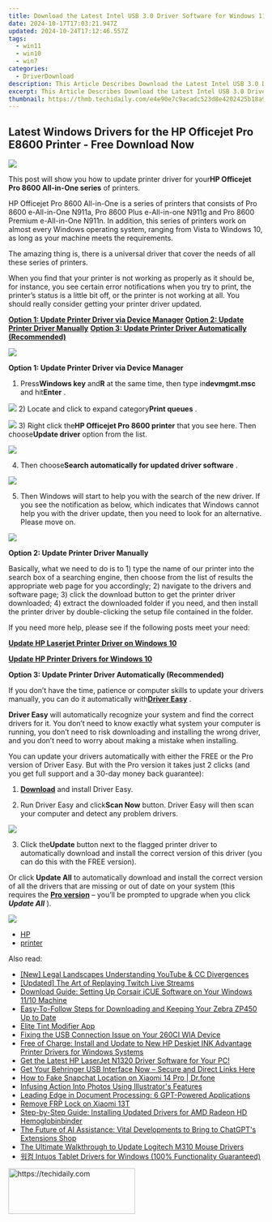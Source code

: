```yaml
---
title: Download the Latest Intel USB 3.0 Driver Software for Windows 11
date: 2024-10-17T17:03:21.947Z
updated: 2024-10-24T17:12:46.557Z
tags:
  - win11
  - win10
  - win7
categories:
  - DriverDownload
description: This Article Describes Download the Latest Intel USB 3.0 Driver Software for Windows 11
excerpt: This Article Describes Download the Latest Intel USB 3.0 Driver Software for Windows 11
thumbnail: https://thmb.techidaily.com/e4e90e7c9acadc523d8e4202425b18a9d8056d3f1cd618361a73d2cd13f94e4f.jpg
---
```


## Latest Windows Drivers for the HP Officejet Pro E8600 Printer - Free Download Now

![](https://ssl-product-images.www8-hp.com/digmedialib/prodimg/lowres/c02926047.png)

 This post will show you how to update printer driver for your**HP Officejet Pro 8600 All-in-One series** of printers.

 HP Officejet Pro 8600 All-in-One is a series of printers that consists of Pro 8600 e-All-in-One N911a, Pro 8600 Plus e-All-in-one N911g and Pro 8600 Premium e-All-in-One N911n. In addition, this series of printers work on almost every Windows operating system, ranging from Vista to Windows 10, as long as your machine meets the requirements.

 The amazing thing is, there is a universal driver that cover the needs of all these series of printers.

 When you find that your printer is not working as properly as it should be, for instance, you see certain error notifications when you try to print, the printer’s status is a little bit off, or the printer is not working at all. You should really consider getting your printer driver updated.

[**Option 1: Update Printer Driver via Device Manager**](https://tools.techidaily.com/drivereasy/download/)
[**Option 2: Update Printer Driver Manually**](https://tools.techidaily.com/drivereasy/download/)
[**Option 3: Update Printer Driver Automatically (Recommended)**](https://www.drivereasy.com/knowledge/hp-officejet-pro-8600-printer-driver-download-for-windows/#3)

![](https://images.drivereasy.com/wp-content/uploads/2017/05/img_590809f687953.jpg)

 **Option 1: Update Printer Driver via Device Manager**

 1) Press**Windows key** and**R** at the same time, then type in**devmgmt.msc** and hit**Enter** .

![](https://images.drivereasy.com/wp-content/uploads/2017/05/img_5907fef252f36.png)
 2) Locate and click to expand category**Print queues** .

![](https://images.drivereasy.com/wp-content/uploads/2017/05/img_590802e3114a1.jpg)
 3) Right click the**HP Officejet Pro 8600 printer** that you see here. Then choose**Update driver** option from the list.

![](https://images.drivereasy.com/wp-content/uploads/2017/05/img_59080a9f4559f.png)

 4) Then choose**Search automatically for updated driver software** .

![](https://images.drivereasy.com/wp-content/uploads/2017/05/img_59080b75a70a9.jpg)

 5) Then Windows will start to help you with the search of the new driver. If you see the notification as below, which indicates that Windows cannot help you with the driver update, then you need to look for an alternative. Please move on.

![](https://images.drivereasy.com/wp-content/uploads/2017/05/img_59082342e5590.jpg)

 **Option 2: Update Printer Driver Manually**

 Basically, what we need to do is to 1) type the name of our printer into the search box of a searching engine, then choose from the list of results the appropriate web page for you accordingly; 2) navigate to the drivers and software page; 3) click the download button to get the printer driver downloaded; 4) extract the downloaded folder if you need, and then install the printer driver by double-clicking the setup file contained in the folder.

 If you need more help, please see if the following posts meet your need:

[**Update HP Laserjet Printer Driver on Windows 10**](https://tools.techidaily.com/drivereasy/download/)

[**Update HP Printer Drivers for Windows 10**](https://tools.techidaily.com/drivereasy/download/)

**Option 3: Update Printer Driver Automatically (Recommended)**

 If you don’t have the time, patience or computer skills to update your drivers manually, you can do it automatically with[**Driver Easy**](https://tools.techidaily.com/drivereasy/download/) .

**Driver Easy** will automatically recognize your system and find the correct drivers for it. You don’t need to know exactly what system your computer is running, you don’t need to risk downloading and installing the wrong driver, and you don’t need to worry about making a mistake when installing.

 You can update your drivers automatically with either the FREE or the Pro version of Driver Easy. But with the Pro version it takes just 2 clicks (and you get full support and a 30-day money back guarantee):

 1) **[Download](https://tools.techidaily.com/drivereasy/download/)**  and install Driver Easy.

 2) Run Driver Easy and click**Scan Now** button. Driver Easy will then scan your computer and detect any problem drivers.

![](https://images.drivereasy.com/wp-content/uploads/2017/05/img_59082b9478bec.png)

 3) Click the**Update** button next to the flagged printer driver to automatically download and install the correct version of this driver (you can do this with the FREE version).

 Or click **Update All** to automatically download and install the correct version of all the drivers that are missing or out of date on your system (this requires the **[Pro version](https://tools.techidaily.com/drivereasy/download/)**  – you’ll be prompted to upgrade when you click _**Update All**_ ).

![](https://images.drivereasy.com/wp-content/uploads/2017/05/img_59082b8eb2887.jpg)

* [HP](https://tools.techidaily.com/drivereasy/download/)
* [printer](https://tools.techidaily.com/drivereasy/download/)

<ins class="adsbygoogle"
     style="display:block"
     data-ad-format="autorelaxed"
     data-ad-client="ca-pub-7571918770474297"
     data-ad-slot="1223367746"></ins>

<ins class="adsbygoogle"
     style="display:block"
     data-ad-client="ca-pub-7571918770474297"
     data-ad-slot="8358498916"
     data-ad-format="auto"
     data-full-width-responsive="true"></ins>

<span class="atpl-alsoreadstyle">Also read:</span>
<div><ul>
<li><a href="https://facebook-video-share.techidaily.com/new-legal-landscapes-understanding-youtube-and-cc-divergences/"><u>[New] Legal Landscapes Understanding YouTube & CC Divergences</u></a></li>
<li><a href="https://vp-tips.techidaily.com/updated-the-art-of-replaying-twitch-live-streams/"><u>[Updated] The Art of Replaying Twitch Live Streams</u></a></li>
<li><a href="https://driver-download.techidaily.com/download-guide-setting-up-corsair-icue-software-on-your-windows-1110-machine/"><u>Download Guide: Setting Up Corsair iCUE Software on Your Windows 11/10 Machine</u></a></li>
<li><a href="https://driver-download.techidaily.com/easy-to-follow-steps-for-downloading-and-keeping-your-zebra-zp450-up-to-date/"><u>Easy-To-Follow Steps for Downloading and Keeping Your Zebra ZP450 Up to Date</u></a></li>
<li><a href="https://article-tips.techidaily.com/elite-tint-modifier-app/"><u>Elite Tint Modifier App</u></a></li>
<li><a href="https://driver-download.techidaily.com/fixing-the-usb-connection-issue-on-your-260ci-wia-device/"><u>Fixing the USB Connection Issue on Your 260CI WIA Device</u></a></li>
<li><a href="https://driver-download.techidaily.com/free-of-charge-install-and-update-to-new-hp-deskjet-ink-advantage-printer-drivers-for-windows-systems/"><u>Free of Charge: Install and Update to New HP Deskjet INK Advantage Printer Drivers for Windows Systems</u></a></li>
<li><a href="https://win-amazing.techidaily.com/get-the-latest-hp-laserjet-n1320-driver-software-for-your-pc/"><u>Get the Latest HP LaserJet N1320 Driver Software for Your PC!</u></a></li>
<li><a href="https://driver-download.techidaily.com/get-your-behringer-usb-interface-now-secure-and-direct-links-here/"><u>Get Your Behringer USB Interface Now – Secure and Direct Links Here</u></a></li>
<li><a href="https://review-topics.techidaily.com/how-to-fake-snapchat-location-on-xiaomi-14-pro-drfone-by-drfone-virtual-android/"><u>How to Fake Snapchat Location on Xiaomi 14 Pro | Dr.fone</u></a></li>
<li><a href="https://extra-information.techidaily.com/infusing-action-into-photos-using-illustrators-features/"><u>Infusing Action Into Photos Using Illustrator's Features</u></a></li>
<li><a href="https://tech-haven.techidaily.com/leading-edge-in-document-processing-6-gpt-powered-applications/"><u>Leading Edge in Document Processing: 6 GPT-Powered Applications</u></a></li>
<li><a href="https://review-topics.techidaily.com/remove-frp-lock-on-xiaomi-13t-by-drfone-android-unlock-remove-google-frp/"><u>Remove FRP Lock on Xiaomi 13T</u></a></li>
<li><a href="https://driver-download.techidaily.com/step-by-step-guide-installing-updated-drivers-for-amd-radeon-hd-hemoglobinbinder/"><u>Step-by-Step Guide: Installing Updated Drivers for AMD Radeon HD Hemoglobinbinder</u></a></li>
<li><a href="https://tech-haven.techidaily.com/the-future-of-ai-assistance-vital-developments-to-bring-to-chatgpts-extensions-shop/"><u>The Future of AI Assistance: Vital Developments to Bring to ChatGPT's Extensions Shop</u></a></li>
<li><a href="https://driver-download.techidaily.com/the-ultimate-walkthrough-to-update-logitech-m310-mouse-drivers/"><u>The Ultimate Walkthrough to Update Logitech M310 Mouse Drivers</u></a></li>
<li><a href="https://driver-download.techidaily.com/intuos-tablet-drivers-for-windows-100-functionality-guaranteed/"><u>워컴 Intuos Tablet Drivers for Windows (100% Functionality Guaranteed)</u></a></li>
</ul></div>

<!-- affiliate ads begin -->
<a href="https://bluettius.sjv.io/c/5597632/2139120/17108" target="_top" id="2139120">
  <img src="//a.impactradius-go.com/display-ad/17108-2139120" border="0" alt="https://techidaily.com" width="250" height="90"/>
</a>
<img height="0" width="0" src="https://bluettius.sjv.io/i/5597632/2139120/17108" style="position:absolute;visibility:hidden;" border="0" />
<!-- affiliate ads end -->

